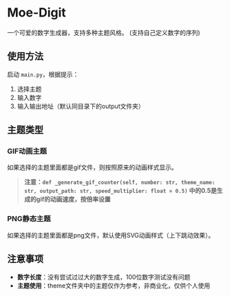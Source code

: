 # Moe-Digit

一个可爱的数字生成器，支持多种主题风格。
(支持自己定义数字的序列)

## 使用方法

启动 `main.py`，根据提示：
1. 选择主题
2. 输入数字
3. 输入输出地址（默认同目录下的output文件夹）

## 主题类型

### GIF动画主题
如果选择的主题里面都是gif文件，则按照原来的动画样式显示。

>**注意：`def _generate_gif_counter(self, number: str, theme_name: str, output_path: str, speed_multiplier: float = 0.5)` 中的0.5是生成的gif的动画速度，按倍率设置**

### PNG静态主题
如果选择的主题里面都是png文件，默认使用SVG动画样式（上下跳动效果）。

## 注意事项

- **数字长度**：没有尝试过过大的数字生成，100位数字测试没有问题
- **主题使用**：theme文件夹中的主题仅作为参考，非商业化，仅供个人使用

